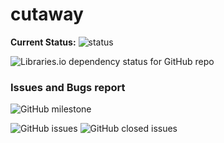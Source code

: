# cutaway

**Current Status:** ![status](https://img.shields.io/website?down_color=red&down_message=DOWN&label=status&up_color=green&up_message=UP&url=https%3A%2F%2Fitcutaway.cutawayapp.it)

![Libraries.io dependency status for GitHub repo](https://img.shields.io/librariesio/github/HRSlab/cutawayapp?logo=Dependabot&logoColor=%23fafafa)

### Issues and Bugs report

![GitHub milestone](https://img.shields.io/github/milestones/progress-percent/HRSlab/cutaway/2?color=%233CD929&label=Completato)

![GitHub issues](https://img.shields.io/github/issues-raw/HRSlab/cutaway?color=%23347CDA&label=attivit%C3%A0%20in%20corso&logo=git&logoColor=%23fafafa) ![GitHub closed issues](https://img.shields.io/github/issues-closed-raw/HRSlab/cutaway?color=%23B5D91E&label=attivit%C3%A0%20completate&logo=git&logoColor=%23fafafa)
